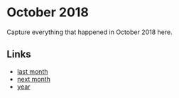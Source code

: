 # October 2018

Capture everything that happened in October 2018 here.

## Links
- [last month](calendar/months/2018-09.md)
- [next month](calendar/months/2018-11.md)
- [year](calendar/years/2018.md)